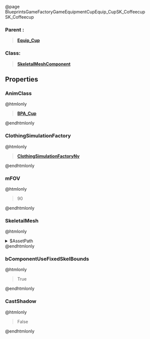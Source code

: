@page BlueprintsGameFactoryGameEquipmentCupEquip_CupSK_Coffeecup SK_Coffeecup
### Parent :
<b><a href="_blueprints_game_factory_game_equipment_cup_equip__cup.html"><blockquote>Equip_Cup</blockquote></a></b>
### Class:
<b><a href="_class_script_skeletal_mesh_component.html"><blockquote>SkeletalMeshComponent</blockquote></a></b>
## Properties
### AnimClass
@htmlonly
<b><a href="_blueprints_game_factory_game_equipment_cup_b_p_a__cup.html"><blockquote>BPA_Cup</blockquote></a></b>
@endhtmlonly

### ClothingSimulationFactory
@htmlonly
<b><a href="_class_script_clothing_simulation_factory_nv.html"><blockquote>ClothingSimulationFactoryNv</blockquote></a></b>
@endhtmlonly

### mFOV
@htmlonly
<blockquote>90</blockquote>
@endhtmlonly

### SkeletalMesh
@htmlonly
<details>
 <summary>$AssetPath</summary>
<b><a href="_blueprints_game_factory_game_equipment_cup_mesh_s_k__cup.html"><blockquote>SK_Cup</blockquote></a></b>
</details>
@endhtmlonly

### bComponentUseFixedSkelBounds
@htmlonly
<blockquote>True</blockquote>
@endhtmlonly

### CastShadow
@htmlonly
<blockquote>False</blockquote>
@endhtmlonly

